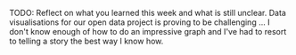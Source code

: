 TODO: Reflect on what you learned this week and what is still unclear.
Data visualisations for our open data project is proving to be challenging ... I don't know enough of how to do an impressive graph and I've had to resort to telling a story the best way I know how.